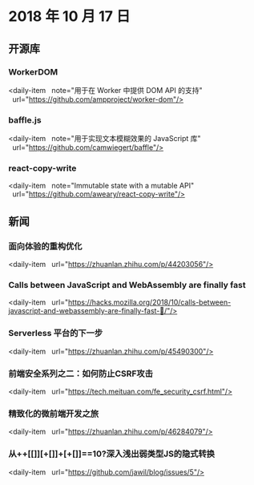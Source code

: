 # 2018 年 10 月 17 日

## 开源库

### WorkerDOM

<daily-item
  note="用于在 Worker 中提供 DOM API 的支持"
  url="https://github.com/ampproject/worker-dom"/>

### baffle.js

<daily-item
  note="用于实现文本模糊效果的 JavaScript 库"
  url="https://github.com/camwiegert/baffle"/>

### react-copy-write

<daily-item
  note="Immutable state with a mutable API"
  url="https://github.com/aweary/react-copy-write"/>

## 新闻

### 面向体验的重构优化

<daily-item
  url="https://zhuanlan.zhihu.com/p/44203056"/>

### Calls between JavaScript and WebAssembly are finally fast

<daily-item
  url="https://hacks.mozilla.org/2018/10/calls-between-javascript-and-webassembly-are-finally-fast-🎉/"/>

### Serverless 平台的下一步

<daily-item
  url="https://zhuanlan.zhihu.com/p/45490300"/>

### 前端安全系列之二：如何防止CSRF攻击

<daily-item
  url="https://tech.meituan.com/fe_security_csrf.html"/>

### 精致化的微前端开发之旅

<daily-item
  url="https://zhuanlan.zhihu.com/p/46284079"/>

### 从++[[]][+[]]+[+[]]==10?深入浅出弱类型JS的隐式转换

<daily-item
  url="https://github.com/jawil/blog/issues/5"/>